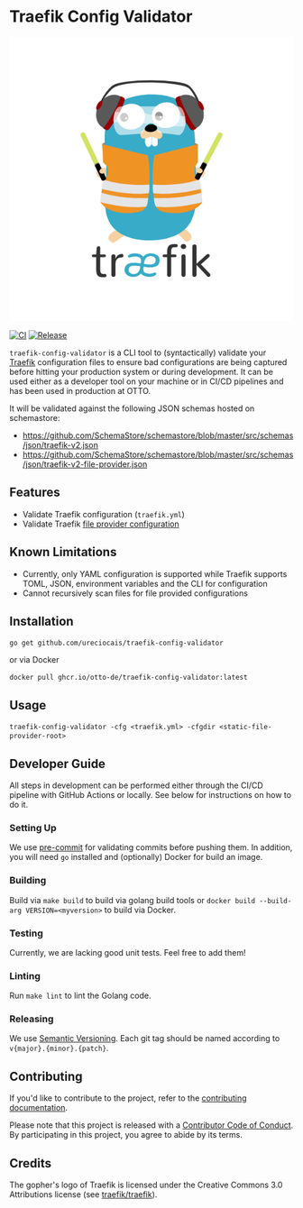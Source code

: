 # Traefik Config Validator

<p align="center">
<img src="https://github.com/traefik/traefik/raw/master/docs/content/assets/img/traefik.logo.png" alt="Traefik" title="Traefik" />
</p>

[![CI](https://github.com/ureciocais/traefik-config-validator/actions/workflows/My_CI.yml/badge.svg)](https://github.com/ureciocais/traefik-config-validator/actions/workflows/My_CI.yml)
[![Release](https://github.com/ureciocais/traefik-config-validator/actions/workflows/My_Release.yml/badge.svg)](https://github.com/ureciocais/traefik-config-validator/actions/workflows/My_Release.yml)

`traefik-config-validator` is a CLI tool to (syntactically) validate your [Traefik](https://doc.traefik.io/traefik) configuration files to ensure bad configurations are being captured before hitting your production system or during development.
It can be used either as a developer tool on your machine or in CI/CD pipelines and has been used in production at OTTO.

It will be validated against the following JSON schemas hosted on schemastore:

- https://github.com/SchemaStore/schemastore/blob/master/src/schemas/json/traefik-v2.json
- https://github.com/SchemaStore/schemastore/blob/master/src/schemas/json/traefik-v2-file-provider.json

## Features

- Validate Traefik configuration (`traefik.yml`)
- Validate Traefik [file provider configuration](https://doc.traefik.io/traefik/providers/file/)

## Known Limitations

- Currently, only YAML configuration is supported while Traefik supports TOML, JSON, environment variables and the CLI for configuration
- Cannot recursively scan files for file provided configurations

## Installation

```
go get github.com/ureciocais/traefik-config-validator
```

or via Docker

```
docker pull ghcr.io/otto-de/traefik-config-validator:latest
```

## Usage

```
traefik-config-validator -cfg <traefik.yml> -cfgdir <static-file-provider-root>
```

## Developer Guide

All steps in development can be performed either through the CI/CD pipeline with GitHub Actions or locally. See below for instructions on how to do it.

### Setting Up

We use [pre-commit](https://pre-commit.com/) for validating commits before pushing them. In addition, you will need `go` installed and (optionally) Docker for build an image.

### Building

Build via `make build` to build via golang build tools or `docker build --build-arg VERSION=<myversion>` to build via Docker.

### Testing

Currently, we are lacking good unit tests. Feel free to add them!

### Linting

Run `make lint` to lint the Golang code.

### Releasing

We use [Semantic Versioning](https://semver.org/). Each git tag should be named according to `v{major}.{minor}.{patch}`.

## Contributing

If you'd like to contribute to the project, refer to the [contributing documentation](CONTRIBUTING.md).

Please note that this project is released with a [Contributor Code of Conduct](CODE_OF_CONDUCT.md).
By participating in this project, you agree to abide by its terms.

## Credits

The gopher's logo of Traefik is licensed under the Creative Commons 3.0 Attributions license (see [traefik/traefik](https://github.com/traefik/traefik)).

